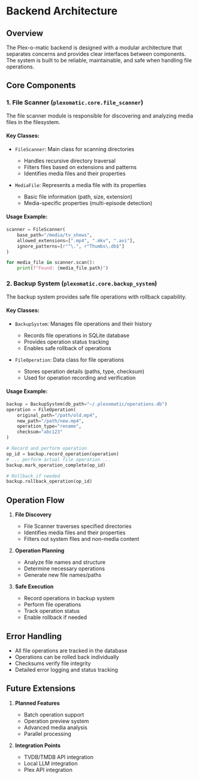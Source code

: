 # Backend Architecture

## Overview

The Plex-o-matic backend is designed with a modular architecture that separates concerns and provides clear interfaces between components. The system is built to be reliable, maintainable, and safe when handling file operations.

## Core Components

### 1. File Scanner (`plexomatic.core.file_scanner`)

The file scanner module is responsible for discovering and analyzing media files in the filesystem.

#### Key Classes:
- `FileScanner`: Main class for scanning directories
  - Handles recursive directory traversal
  - Filters files based on extensions and patterns
  - Identifies media files and their properties

- `MediaFile`: Represents a media file with its properties
  - Basic file information (path, size, extension)
  - Media-specific properties (multi-episode detection)

#### Usage Example:
```python
scanner = FileScanner(
    base_path="/media/tv_shows",
    allowed_extensions=[".mp4", ".mkv", ".avi"],
    ignore_patterns=[r"^\.", r"Thumbs\.db$"]
)

for media_file in scanner.scan():
    print(f"Found: {media_file.path}")
```

### 2. Backup System (`plexomatic.core.backup_system`)

The backup system provides safe file operations with rollback capability.

#### Key Classes:
- `BackupSystem`: Manages file operations and their history
  - Records file operations in SQLite database
  - Provides operation status tracking
  - Enables safe rollback of operations

- `FileOperation`: Data class for file operations
  - Stores operation details (paths, type, checksum)
  - Used for operation recording and verification

#### Usage Example:
```python
backup = BackupSystem(db_path="~/.plexomatic/operations.db")
operation = FileOperation(
    original_path="/path/old.mp4",
    new_path="/path/new.mp4",
    operation_type="rename",
    checksum="abc123"
)

# Record and perform operation
op_id = backup.record_operation(operation)
# ... perform actual file operation ...
backup.mark_operation_complete(op_id)

# Rollback if needed
backup.rollback_operation(op_id)
```

## Operation Flow

1. **File Discovery**
   - File Scanner traverses specified directories
   - Identifies media files and their properties
   - Filters out system files and non-media content

2. **Operation Planning**
   - Analyze file names and structure
   - Determine necessary operations
   - Generate new file names/paths

3. **Safe Execution**
   - Record operations in backup system
   - Perform file operations
   - Track operation status
   - Enable rollback if needed

## Error Handling

- All file operations are tracked in the database
- Operations can be rolled back individually
- Checksums verify file integrity
- Detailed error logging and status tracking

## Future Extensions

1. **Planned Features**
   - Batch operation support
   - Operation preview system
   - Advanced media analysis
   - Parallel processing

2. **Integration Points**
   - TVDB/TMDB API integration
   - Local LLM integration
   - Plex API integration
